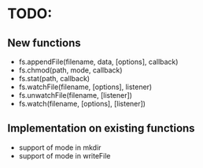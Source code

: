 # TODO:

## New functions
- fs.appendFile(filename, data, [options], callback)
- fs.chmod(path, mode, callback)
- fs.stat(path, callback)
- fs.watchFile(filename, [options], listener)
- fs.unwatchFile(filename, [listener])
- fs.watch(filename, [options], [listener])

## Implementation on existing functions
- support of mode in mkdir
- support of mode in writeFile
